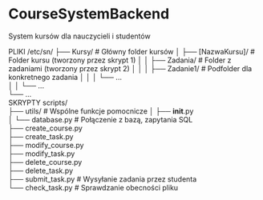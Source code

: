 # CourseSystemBackend
System kursów dla nauczycieli i studentów

PLIKI
/etc/sn/
  ├── Kursy/                  # Główny folder kursów
  │   ├── [NazwaKursu]/       # Folder kursu (tworzony przez skrypt 1)
  │   │   ├── Zadania/        # Folder z zadaniami (tworzony przez skrypt 2)
  │   │   │   ├── Zadanie1/   # Podfolder dla konkretnego zadania
  │   │   │   └── ...  
  │   │   └── ...  
  └── ...  
SKRYPTY
scripts/  
  ├── utils/              # Wspólne funkcje pomocnicze
  │   ├── __init__.py  
  │   └── database.py     # Połączenie z bazą, zapytania SQL  
  ├── create_course.py  
  ├── create_task.py  
  ├── modify_course.py  
  ├── modify_task.py  
  ├── delete_course.py  
  ├── delete_task.py  
  ├── submit_task.py      # Wysyłanie zadania przez studenta  
  └── check_task.py       # Sprawdzanie obecności pliku 
